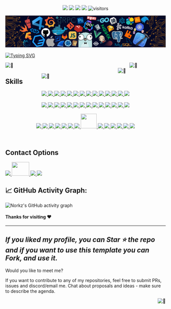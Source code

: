 <!-- my-icons -->
<p align="center">
    <a href="https://github.com/NorkzYT/NorkzYT" target="_blank" rel="noopener noreferrer">
    <img src="https://img.shields.io/badge/status-updating-brightgreen.svg"></a>
    <a href="https://github.com/NorkzYT/NorkzYT/graphs/contributors" target="_blank" rel="noopener noreferrer">
    <img src="https://img.shields.io/github/contributors/NorkzYT/NorkzYT?color=blue"></a>
    <a href="https://github.com/NorkzYT/NorkzYT/stargazers" target="_blank" rel="noopener noreferrer">
    <img src="https://img.shields.io/github/stars/NorkzYT/NorkzYT.svg?logo=github"></a>
    <a href="https://github.com/NorkzYT/NorkzYT/network/members" target="_blank" rel="noopener noreferrer">
    <img src="https://img.shields.io/github/forks/NorkzYT/NorkzYT.svg?color=blue&logo=github"></a>
    <img src="https://visitor-badge.laobi.icu/badge?page_id=NorkzYT.NorkzYT" alt="visitors"/>   
</p>

<!-- my-header-img -->
![](./src/header_.png)

<!-- my-ticker -->    
[![Typing SVG](https://readme-typing-svg.herokuapp.com?font=Square+Peg&size=50&color=019EFF&center=true&vCenter=true&width=500&height=60&lines=Hey%2C+I'm+Richard+Lora;A+Polymath+Technologist)](https://git.io/typing-svg)


<!-- My Metrics -->    
[<img align="left" width="390" alt="🦑" src="https://gist.githubusercontent.com/NorkzYT/2a261d78c0bcd2b24b268c04ca2fb6a5/raw/288f9135d7a4d83c292bdd8318a99812301e967c/general.svg">](#)
[<img align="right" width="150" alt="🦑" src="https://count.getloli.com/get/@:NorkzYT?theme=rule34">](https://youtu.be/9vZUbyM5PxY)

<!--
[<img align="right" width="390" alt="🦑" src="https://gist.githubusercontent.com/lowlighter/3c6eaedf50273adfb7a510822672f570/raw/medias.svg?p">](#)
<img align="right" width="390" height="31" alt="🦑" src="https://gist.githubusercontent.com/lowlighter/3c6eaedf50273adfb7a510822672f570/raw/placeholder.svg"> 
[<img align="left" width="390" alt="🦑" src="https://gist.githubusercontent.com/lowlighter/3c6eaedf50273adfb7a510822672f570/raw/sponsors.svg">](https://github.com/sponsors/lowlighter)
-->

[<img align="right" width="390" alt="🦑" src="https://gist.githubusercontent.com/NorkzYT/2a261d78c0bcd2b24b268c04ca2fb6a5/raw/288f9135d7a4d83c292bdd8318a99812301e967c/achievements.svg">](#)

<img width="100%" height="30" alt="🦑" src="https://gist.githubusercontent.com/lowlighter/3c6eaedf50273adfb7a510822672f570/raw/placeholder.svg"> 


<h2>Skills</h2>
<p align="center">
    <a href="https://nextjs.org/" target="_blank" rel="noopener noreferrer">
    <img src=
    "https://skillicons.dev/icons?i=nextjs" />
    </a>
    <a href="https://vercel.com/" target="_blank" rel="noopener noreferrer">
    <img src=
    "https://skillicons.dev/icons?i=vercel" />
    </a>
    <a href="https://reactjs.org/" target="_blank" rel="noopener noreferrer">
    <img src=
    "https://skillicons.dev/icons?i=react" />
    </a>
    <a href="https://tailwindcss.com/" target="_blank" rel="noopener noreferrer">
    <img src=
    "https://skillicons.dev/icons?i=tailwind" />
    </a>
    <a href="https://www.w3schools.com/html/" target="_blank" rel="noopener noreferrer">
    <img src=
    "https://skillicons.dev/icons?i=html" />
    </a>
    <a href="https://www.w3schools.com/css/" target="_blank" rel="noopener noreferrer">
    <img src=
    "https://skillicons.dev/icons?i=css" />
    </a>
    <a href="https://www.javascript.com/" target="_blank" rel="noopener noreferrer">
    <img src=
    "https://skillicons.dev/icons?i=js" />
    </a>
    <a href="https://www.typescriptlang.org/" target="_blank" rel="noopener noreferrer">
    <img src=
    "https://skillicons.dev/icons?i=ts" />
    </a>
    <a href="https://getbootstrap.com/" target="_blank" rel="noopener noreferrer">
    <img src=
    "https://skillicons.dev/icons?i=bootstrap" />
    </a>
    <a href="https://flask.palletsprojects.com/" target="_blank" rel="noopener noreferrer">
    <img src=
    "https://skillicons.dev/icons?i=flask" />
    </a>
    <a href="https://firebase.google.com/" target="_blank" rel="noopener noreferrer">
    <img src=
    "https://skillicons.dev/icons?i=firebase" />
    </a>
    <a href="https://www.markdownguide.org/" target="_blank" rel="noopener noreferrer">
    <img src=
    "https://skillicons.dev/icons?i=md" />
    </a>
    <a href="https://docs.microsoft.com/en-us/powershell/" target="_blank" rel="noopener noreferrer">
    <img src=
    "https://skillicons.dev/icons?i=powershell" />
    </a>
    <a href="https://www.gnu.org/software/bash/" target="_blank" rel="noopener noreferrer"> 
    <img src=
    "https://skillicons.dev/icons?i=bash" />
    </a>
    <br>
    <br>
    <a href="https://www.linux.org/" target="_blank" rel="noopener noreferrer">
    <img src=
    "https://skillicons.dev/icons?i=linux" />
    </a>
    <a href="https://www.raspberrypi.com/" target="_blank" rel="noopener noreferrer">
    <img src=
    "https://skillicons.dev/icons?i=raspberrypi" />
    </a>
    <a href="https://redis.io/" target="_blank" rel="noopener noreferrer">
    <img src=
    "https://skillicons.dev/icons?i=redis" />
    </a>
    <a href="https://grafana.com/" target="_blank" rel="noopener noreferrer">
    <img src=
    "https://skillicons.dev/icons?i=grafana" />
    </a>
    <a href="https://prometheus.io/" target="_blank" rel="noopener noreferrer">
    <img src=
    "https://skillicons.dev/icons?i=prometheus" />
    </a>
    <a href="https://code.visualstudio.com/" target="_blank" rel="noopener noreferrer">
    <img src=
    "https://skillicons.dev/icons?i=vscode" />
    </a>
    <a href="https://git-scm.com/" target="_blank" rel="noopener noreferrer">
    <img src=
    "https://skillicons.dev/icons?i=git" />
    </a>
    <a href="https://discord.com/" target="_blank" rel="noopener noreferrer">
    <img src=
    "https://skillicons.dev/icons?i=discord" />
    </a>
    <a href="https://www.python.org/" target="_blank" rel="noopener noreferrer">
    <img src=
    "https://skillicons.dev/icons?i=python" />
    </a>
    <a href="https://www.selenium.dev/" target="_blank" rel="noopener noreferrer"> 
    <img src=
    "https://skillicons.dev/icons?i=selenium" />
    </a>
    <a href="https://www.w3schools.com/c/c_intro.php" target="_blank" rel="noopener noreferrer">
    <img src=
    "https://skillicons.dev/icons?i=c" />
    </a>
    <a href="https://www.w3schools.com/cpp/default.asp" target="_blank" rel="noopener noreferrer">
    <img src=
    "https://skillicons.dev/icons?i=cpp" />
    </a>
    <a href="https://www.sqlite.org/index.html" target="_blank" rel="noopener noreferrer">
    <img src=
    "https://skillicons.dev/icons?i=sqlite" />
    </a>
    <a href="https://www.mysql.com/" target="_blank" rel="noopener noreferrer">
    <img src=
    "https://skillicons.dev/icons?i=mysql" />
    </a>
    <br> 
    <br>
    <a href="https://www.postgresql.org/" target="_blank" rel="noopener noreferrer">
    <img src=
    "https://skillicons.dev/icons?i=postgres" />
    </a>
    <a href="https://www.mongodb.com/" target="_blank" rel="noopener noreferrer">
    <img src=
    "https://skillicons.dev/icons?i=mongodb" />
    </a>
    <a href="https://github.com/" target="_blank" rel="noopener noreferrer">
    <img src=
    "https://skillicons.dev/icons?i=github" />
    </a>
    <a href="https://about.gitlab.com/" target="_blank" rel="noopener noreferrer">
    <img src=
    "https://skillicons.dev/icons?i=gitlab" />
    </a>
    <a href="https://stackoverflow.com/" target="_blank" rel="noopener noreferrer">
    <img src=
    "https://skillicons.dev/icons?i=stackoverflow" />
    </a>
    <a href="https://kubernetes.io/" target="_blank" rel="noopener noreferrer">
    <img src=
    "https://skillicons.dev/icons?i=kubernetes" />
    </a>
    <a href="https://www.docker.com/" target="_blank" rel="noopener noreferrer">
    <img src=
    "https://skillicons.dev/icons?i=docker" />
    </a>
    <a href="https://bitwarden.com/" target="_blank" rel="noopener noreferrer">
    <img src=
    "https://www.vectorlogo.zone/logos/bitwarden/bitwarden-icon.svg" width="50" height="46"/>
    </a>
    <a href="https://grafana.com" target="_blank" rel="noopener noreferrer">
    <img src=
    "https://skillicons.dev/icons?i=grafana"/>
    </a>
    <a href="https://www.cloudflare.com/" target="_blank" rel="noopener noreferrer">
    <img src=
    "https://skillicons.dev/icons?i=cloudflare" />
    </a>
    <a href="https://www.blender.org/" target="_blank" rel="noopener noreferrer">
    <img src=
    "https://skillicons.dev/icons?i=blender" />
    </a>
    <a href="https://www.adobe.com/products/aftereffects.html" target="_blank" rel="noopener noreferrer">
    <img src=
    "https://skillicons.dev/icons?i=ae" />
    </a>
    <a href="https://www.adobe.com/products/photoshop.html" target="_blank" rel="noopener noreferrer">
    <img src=
    "https://skillicons.dev/icons?i=ps" />
    </a>
    <a href="https://www.adobe.com/products/premiere.html" target="_blank" rel="noopener noreferrer">
    <img src=
    "https://skillicons.dev/icons?i=pr" />
    </a>
</p>
<br>

<h2>Contact Options</h2>
<p>
    <a href="https://www.discordapp.com/users/282100214024896522" target="_blank" rel="noopener noreferrer">
    <img src=
    "https://skillicons.dev/icons?i=discord" />
    </a>
    <a href="mailto:richard@pcscorp.dev" target="_blank" rel="noopener noreferrer">
    <img  width="55" height="43" src=
    "https://imgur.com/tLzcLoU.png" />
    </a>
    <a href="https://twitter.com/PolymathNorkz" target="_blank" rel="noopener noreferrer">
    <img src=
    "https://skillicons.dev/icons?i=twitter" />
    </a>
    <a href="https://www.linkedin.com/in/richard-lora-523589247" target="_blank" rel="noopener noreferrer">
    <img src=
    "https://skillicons.dev/icons?i=linkedin" />
    </a>
</p>

<!--   GitHub stats graph -->
<h2> 📈 GitHub Activity Graph:</h2>

![Norkz's GitHub activity graph](https://activity-graph.herokuapp.com/graph?username=NorkzYT&hide_border=true&theme=redical)




#### Thanks for visiting :heart:

---
  *If you liked my profile, you can Star ⭐ the repo and if you want to use this template you can Fork, and use it.*
---
Would you like to meet me?

If you want to contribute to any of my repositories, feel free to submit PRs, issues and discord/email me. Chat about proposals and ideas - make sure to describe the agenda.

[<img align="right" alt="🦑" src="https://user-images.githubusercontent.com/22963968/119890439-1ff29f00-bf38-11eb-8515-d0a9c3c8a6b6.png">](#)

<!-- Until that day: https://user-images.githubusercontent.com/22963968/159836902-a7553777-f1e2-49ed-90fc-9721322b3f44.png -->
<!-- The betrayer: https://user-images.githubusercontent.com/22963968/155458995-e4c24fff-d667-48cd-a1ce-1f66cd233a14.png -->
<!-- The world ender: https://user-images.githubusercontent.com/22963968/130322172-4e4996cd-eb3d-4013-9fc2-47e573413310.png -->
<!-- Farewell Miura: https://user-images.githubusercontent.com/22963968/119890439-1ff29f00-bf38-11eb-8515-d0a9c3c8a6b6.png -->
<!-- First steps with JavaScript: https://user-images.githubusercontent.com/22963968/114021347-e3c48b80-9870-11eb-8bc8-998bf39b4d0d.png -->


